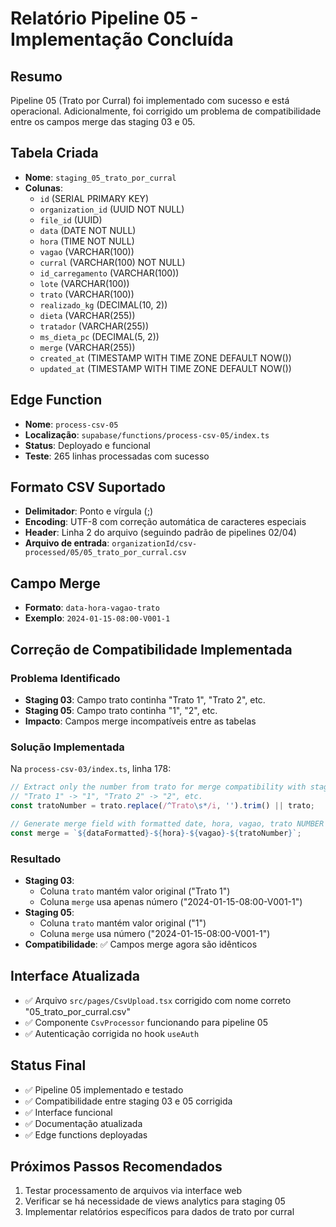 # Relatório Pipeline 05 - Implementação Concluída

## Resumo
Pipeline 05 (Trato por Curral) foi implementado com sucesso e está operacional. Adicionalmente, foi corrigido um problema de compatibilidade entre os campos merge das staging 03 e 05.

## Tabela Criada
- **Nome**: `staging_05_trato_por_curral`
- **Colunas**:
  - `id` (SERIAL PRIMARY KEY)
  - `organization_id` (UUID NOT NULL)
  - `file_id` (UUID)
  - `data` (DATE NOT NULL)
  - `hora` (TIME NOT NULL)
  - `vagao` (VARCHAR(100))
  - `curral` (VARCHAR(100) NOT NULL)
  - `id_carregamento` (VARCHAR(100))
  - `lote` (VARCHAR(100))
  - `trato` (VARCHAR(100))
  - `realizado_kg` (DECIMAL(10, 2))
  - `dieta` (VARCHAR(255))
  - `tratador` (VARCHAR(255))
  - `ms_dieta_pc` (DECIMAL(5, 2))
  - `merge` (VARCHAR(255))
  - `created_at` (TIMESTAMP WITH TIME ZONE DEFAULT NOW())
  - `updated_at` (TIMESTAMP WITH TIME ZONE DEFAULT NOW())

## Edge Function
- **Nome**: `process-csv-05`
- **Localização**: `supabase/functions/process-csv-05/index.ts`
- **Status**: Deployado e funcional
- **Teste**: 265 linhas processadas com sucesso

## Formato CSV Suportado
- **Delimitador**: Ponto e vírgula (;)
- **Encoding**: UTF-8 com correção automática de caracteres especiais
- **Header**: Linha 2 do arquivo (seguindo padrão de pipelines 02/04)
- **Arquivo de entrada**: `organizationId/csv-processed/05/05_trato_por_curral.csv`

## Campo Merge
- **Formato**: `data-hora-vagao-trato`
- **Exemplo**: `2024-01-15-08:00-V001-1`

## Correção de Compatibilidade Implementada

### Problema Identificado
- **Staging 03**: Campo trato continha "Trato 1", "Trato 2", etc.
- **Staging 05**: Campo trato continha "1", "2", etc.
- **Impacto**: Campos merge incompatíveis entre as tabelas

### Solução Implementada
Na `process-csv-03/index.ts`, linha 178:
```typescript
// Extract only the number from trato for merge compatibility with staging 05
// "Trato 1" -> "1", "Trato 2" -> "2", etc.
const tratoNumber = trato.replace(/^Trato\s*/i, '').trim() || trato;

// Generate merge field with formatted date, hora, vagao, trato NUMBER (for compatibility with staging 05)
const merge = `${dataFormatted}-${hora}-${vagao}-${tratoNumber}`;
```

### Resultado
- **Staging 03**:
  - Coluna `trato` mantém valor original ("Trato 1")
  - Coluna `merge` usa apenas número ("2024-01-15-08:00-V001-1")
- **Staging 05**:
  - Coluna `trato` mantém valor original ("1")
  - Coluna `merge` usa número ("2024-01-15-08:00-V001-1")
- **Compatibilidade**: ✅ Campos merge agora são idênticos

## Interface Atualizada
- ✅ Arquivo `src/pages/CsvUpload.tsx` corrigido com nome correto "05_trato_por_curral.csv"
- ✅ Componente `CsvProcessor` funcionando para pipeline 05
- ✅ Autenticação corrigida no hook `useAuth`

## Status Final
- ✅ Pipeline 05 implementado e testado
- ✅ Compatibilidade entre staging 03 e 05 corrigida
- ✅ Interface funcional
- ✅ Documentação atualizada
- ✅ Edge functions deployadas

## Próximos Passos Recomendados
1. Testar processamento de arquivos via interface web
2. Verificar se há necessidade de views analytics para staging 05
3. Implementar relatórios específicos para dados de trato por curral